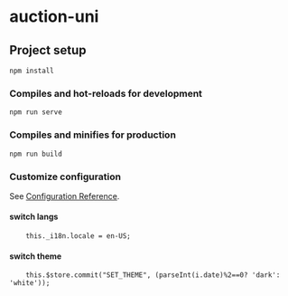 # auction-uni

## Project setup
```
npm install
```

### Compiles and hot-reloads for development
```
npm run serve
```

### Compiles and minifies for production
```
npm run build
```

### Customize configuration
See [Configuration Reference](https://cli.vuejs.org/config/).

#### switch langs
```
    this._i18n.locale = en-US;
```

#### switch theme
```
    this.$store.commit("SET_THEME", (parseInt(i.date)%2==0? 'dark': 'white'));
```